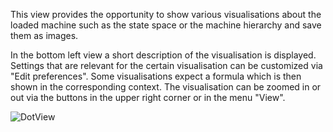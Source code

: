 This view provides the opportunity to show various visualisations about the loaded machine such as the state space or the machine hierarchy and save them as images.

In the bottom left view a short description of the visualisation is displayed.
Settings that are relevant for the certain visualisation can be customized via "Edit preferences".
Some visualisations expect a formula which is then shown in the corresponding context.
The visualisation can be zoomed in or out via the buttons in the upper right corner or in the menu "View".

![DotView](../../../screenshots/Visualisations/DotView.png)

